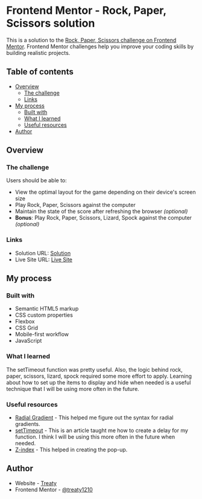 # Frontend Mentor - Rock, Paper, Scissors solution

This is a solution to the [Rock, Paper, Scissors challenge on Frontend Mentor](https://www.frontendmentor.io/challenges/rock-paper-scissors-game-pTgwgvgH). Frontend Mentor challenges help you improve your coding skills by building realistic projects. 

## Table of contents

- [Overview](#overview)
  - [The challenge](#the-challenge)
  - [Links](#links)
- [My process](#my-process)
  - [Built with](#built-with)
  - [What I learned](#what-i-learned)
  - [Useful resources](#useful-resources)
- [Author](#author)

## Overview

### The challenge

Users should be able to:

- View the optimal layout for the game depending on their device's screen size
- Play Rock, Paper, Scissors against the computer
- Maintain the state of the score after refreshing the browser _(optional)_
- **Bonus**: Play Rock, Paper, Scissors, Lizard, Spock against the computer _(optional)_

### Links

- Solution URL: [Solution](https://github.com/treaty1210/rock-paper-scissors)
- Live Site URL: [Live Site](https://treaty1210.github.io/rock-paper-scissors/)

## My process

### Built with

- Semantic HTML5 markup
- CSS custom properties
- Flexbox
- CSS Grid
- Mobile-first workflow
- JavaScript

### What I learned

The setTimeout function was pretty useful. Also, the logic behind rock, paper, scissors, lizard, spock required some more effort to apply. Learning about how to set up the items to display and hide when needed is a useful technique that I will be using more often in the future. 

### Useful resources

- [Radial Gradient](https://www.w3schools.com/css/css3_gradients_radial.asp) - This helped me figure out the syntax for radial gradients. 
- [setTimeout](https://developer.mozilla.org/en-US/docs/Web/API/setTimeout) - This is an article taught me how to create a delay for my function. I think I will be using this more often in the future when needed.
- [Z-index](https://developer.mozilla.org/en-US/docs/Web/CSS/z-index) - This helped in creating the pop-up. 


## Author

- Website - [Treaty](https://github.com/treaty1210)
- Frontend Mentor - [@treaty1210](https://www.frontendmentor.io/profile/treaty1210)

